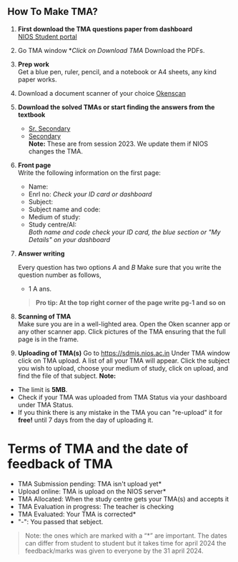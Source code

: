 How To Make TMA?
----------

1. **First download the TMA questions paper from dashboard**  
     [NIOS Student portal](https://sdmis.nios.ac.in/)
2. Go TMA window **Click on Download TMA* Download the PDFs.
3. **Prep work**  
   Get a blue pen, ruler, pencil, and a notebook or A4 sheets, any kind paper works.
4. Download a document scanner of your choice 
[Okenscan](https://play.google.com/store/apps/details?id=com.cambyte.okenscan)
5. **Download the solved TMAs or start finding the answers from the textbook**  
   - [Sr. Secondary](https://drive.google.com/drive/folders/1lgKI4azmOY9-DN0Zln9z8rwQw7pZ3mGq)
   -  [Secondary](https://drive.google.com/drive/folders/1jvxqUL-eb--M7UuknJfnYwwLbWdYifCB)  
   **Note:** These are from session 2023. We update them if NIOS changes the TMA.
6. **Front page**  
   Write the following information on the first page:
   - Name: 
   - Enrl no: *Check your ID card or dashboard*
   - Subject:
   - Subject name and code:
   - Medium of study:
   - Study centre/AI:  
     *Both name and code check your ID card, the blue section or "My Details" on your dashboard*
7. **Answer writing**  

   Every question has two options *A* and *B* Make sure that you write the question number as follows,
   - 1 A ans.  
   > **Pro tip: At the top right corner of the page write pg-1 and so on**
8. **Scanning of TMA**  
   Make sure you are in a well-lighted area. Open the Oken scanner app or any other scanner app. Click pictures of the TMA ensuring that the full page is in the frame.
9. **Uploading of TMA(s)** Go to https://sdmis.nios.ac.in Under TMA window click on TMA upload. A list of all your TMA will appear. Click the subject you wish to upload, choose your medium of study, click on upload, and find the file of that subject.
**Note:**
- The limit is  **5MB**.
- Check if your TMA was uploaded from TMA Status via your dashboard under TMA Status.
- If you think there is any mistake in the TMA you can "re-upload" it for **free!** until 7 days from the day of uploading it.
   
# Terms of TMA and the date of feedback of TMA
- TMA Submission pending: TMA isn't upload yet*
- Upload online: TMA is upload on the NIOS server*
 - TMA Allocated: When the study centre gets your TMA(s) and accepts it
- TMA Evaluation in progress: The teacher is checking
- TMA Evaluated: Your TMA is corrected*
-  "-": You passed that sebject.  
> Note: the ones which are marked with a “*” are important.
The dates can differ from student to student but it takes time for april 2024 the feedback/marks was given to everyone by the  31 april 2024.

   


